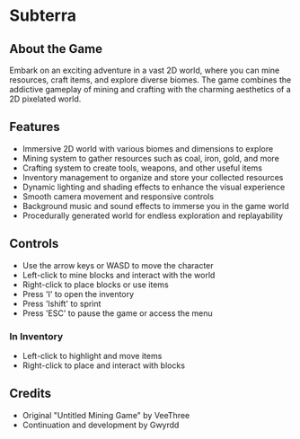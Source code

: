 # Subterra

## About the Game

Embark on an exciting adventure in a vast 2D world, where you can mine resources, craft items, and explore diverse biomes. The game combines the addictive gameplay of mining and crafting with the charming aesthetics of a 2D pixelated world.

## Features

- Immersive 2D world with various biomes and dimensions to explore
- Mining system to gather resources such as coal, iron, gold, and more
- Crafting system to create tools, weapons, and other useful items
- Inventory management to organize and store your collected resources
- Dynamic lighting and shading effects to enhance the visual experience
- Smooth camera movement and responsive controls
- Background music and sound effects to immerse you in the game world
- Procedurally generated world for endless exploration and replayability

## Controls

- Use the arrow keys or WASD to move the character
- Left-click to mine blocks and interact with the world
- Right-click to place blocks or use items
- Press 'I' to open the inventory
- Press 'lshift' to sprint
- Press 'ESC' to pause the game or access the menu

### In Inventory
- Left-click to highlight and move items
- Right-click to place and interact with blocks

## Credits

- Original "Untitled Mining Game" by VeeThree
- Continuation and development by Gwyrdd 
